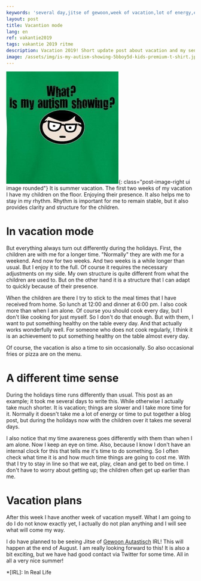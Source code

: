 ```yaml
---
keywords: 'several day,jitse of gewoon,week of vacation,lot of energy,end of august'
layout: post
title: Vacantion mode
lang: en
ref: vakantie2019
tags: vakantie 2019 ritme
description: Vacation 2019! Short update post about vacation and my sense for time.
image: /assets/img/is-my-autism-showing-5bboy5d-kids-premium-t-shirt.jpg
---
```

![Is my autisme showing?](/assets/img/is-my-autism-showing-5bboy5d-kids-premium-t-shirt.jpg){: class="post-image-right ui image rounded"}
It is summer vacation. The first two weeks of my vacation I have my children on the floor. Enjoying their presence. It also helps me to stay in my rhythm. Rhythm is important for me to remain stable, but it also provides clarity and structure for the children.

# In vacation mode
But everything always turn out differently during the holidays. First, the children are with me for a longer time. "Normally" they are with me for a weekend. And now for two weeks. And two weeks is a while longer than usual. But I enjoy it to the full. Of course it requires the necessary adjustments on my side. My own structure is quite different from what the children are used to. But on the other hand it is a structure that I can adapt to quickly because of their presence.

When the children are there I try to stick to the meal times that I have received from home. So lunch at 12:00 and dinner at 6:00 pm. I also cook more than when I am alone. Of course you should cook every day, but I don't like cooking for just myself. So I don't do that enough. But with them, I want to put something healthy on the table every day. And that actually works wonderfully well. For someone who does not cook regularly, I think it is an achievement to put something healthy on the table almost every day.

Of course, the vacation is also a time to sin occasionally. So also occasional fries or pizza are on the menu.

# A different time sense
During the holidays time runs differently than usual. This post as an example; it took me several days to write this. While otherwise I actually take much shorter. It is vacation; things are slower and I take more time for it. Normally it doesn't take me a lot of energy or time to put together a blog post, but during the holidays now with the children over it takes me several days.

I also notice that my time awareness goes differently with them than when I am alone. Now I keep an eye on time. Also, because I know I don't have an internal clock for this that tells me it's time to do something. So I often check what time it is and how much time things are going to cost me. With that I try to stay in line so that we eat, play, clean and get to bed on time. I don't have to worry about getting up; the children often get up earlier than me.

# Vacation plans
After this week I have another week of vacation myself. What I am going to do I do not know exactly yet, I actually do not plan anything and I will see what will come my way.

I do have planned to be seeing Jitse of [Gewoon Autastisch](https://gewoonautastisch.nl/) IRL! This will happen at the end of August. I am really looking forward to this! It is also a bit exciting, but we have had good contact via Twitter for some time. All in all a very nice summer!

*[IRL]: In Real Life